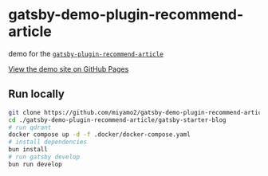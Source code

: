 # gatsby-demo-plugin-recommend-article

demo for the [`gatsby-plugin-recommend-article`](https://miyamo2/gatsby-plugin-recommend-article)

[View the demo site on GitHub Pages](https://miyamo2.github.io/gatsby-demo-plugin-recommend-article/)

## Run locally

```sh
git clone https://github.com/miyamo2/gatsby-demo-plugin-recommend-article
cd ./gatsby-demo-plugin-recommend-article/gatsby-starter-blog
# run qdrant
docker compose up -d -f .docker/docker-compose.yaml
# install dependencies
bun install
# run gatsby develop
bun run develop
```